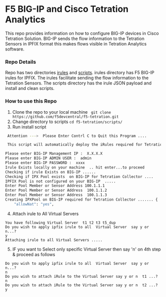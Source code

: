 # F5 BIG-IP and Cisco Tetration Analytics
This repo provides information on how to configure BIG-IP devices in Cisco Tetration Solution. BIG-IP sends the flow information to the Tetration Sensors in IPFIX format this makes flows visible in Tetration Analytics software.

### Repo Details
Repo has two directories [irules](https://github.com/f5devcentral/f5-tetration/tree/master/irules/) and [scripts](https://github.com/f5devcentral/f5-tetration/tree/master/scripts). irules directory has  F5 BIG-IP irules for IPFIX. The irules facilitate sending the flow information to the Tetration Sensors. The scripts directory has the irule JSON payload and install and clean scripts.

### How to use this Repo
1. Clone the repo to your local machine
` git clone https://github.com/f5devcentral/f5-tetration.git`
2. Change directory to scripts
`cd f5-tetration/scripts/`
3. Run install script
``` sh install.sh
 Attention --->  Please Enter Contrl C to Quit this Program ....

 This script will automatically deploy the iRules required for Tetration  

Please enter BIG-IP Management IP :  X.X.X.X
Please enter BIG-IP ADMIN USER :  admin
Please enter BIG-IP PASSWORD :  xxxx
Irule Exists locally on your machine  .. hit enter...to proceed
Checking if irule Exists on BIG-IP ......
Checking if IPX Pool exists  on BIG-IP for Tetration Collector ....
IPFIX Pool is not configured on your BIG-IP  .....
Enter Pool Member or Sensor Address 100.1.1.1
Enter Pool Member or Sensor Address  100.1.1.2
Enter Pool Member or Sensor Address  100.1.1.3
Creating IPXPool on BIG-IP required for Tetration Collector ....... {
    "allowNat": "yes",
```
4. Attach irule to All Virtual Servers
```
You have following Virtual Server  t1 t2 t3 t5_dup
Do you wish to apply ipfix irule to all  Virtual Server  say y or n...?
y
Attaching irule to all Virtual Servers .....
```
5. IF you want to Select only specific Virtual Server then say 'n' on 4th step & proceed as follows
```You have following Virtual Server  t1 t2 t3 t5_dup
Do you wish to apply ipfix irule to all  Virtual Server  say y or n...?
n
Do you wish to attach iRule to the Virtual Server say y or n  t1 ...?
n
Do you wish to attach iRule to the Virtual Server say y or n  t2 ...?
y
```
